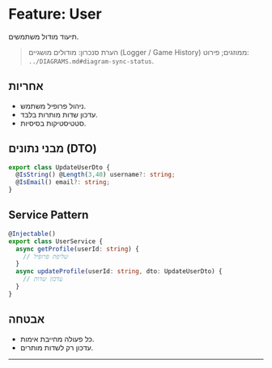 # Feature: User

תיעוד מודול משתמשים.

> הערת סנכרון: מודולים מושגיים (Logger / Game History) ממוזגים; פירוט: `../DIAGRAMS.md#diagram-sync-status`.

## אחריות
- ניהול פרופיל משתמש.
- עדכון שדות מותרות בלבד.
- סטטיסטיקות בסיסיות.

## מבני נתונים (DTO)
```typescript
export class UpdateUserDto {
  @IsString() @Length(3,40) username?: string;
  @IsEmail() email?: string;
}
```

## Service Pattern
```typescript
@Injectable()
export class UserService {
  async getProfile(userId: string) {
    // שליפת פרופיל
  }
  async updateProfile(userId: string, dto: UpdateUserDto) {
    // עדכון שדות
  }
}
```

## אבטחה
- כל פעולה מחייבת אימות.
- עדכון רק לשדות מותרים.

---
 
